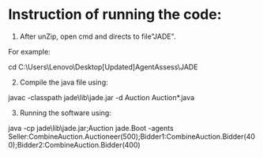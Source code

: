 # Instruction of running the code:

1. After unZip, open cmd and directs to file"JADE".

For example:

cd C:\Users\Lenovo\Desktop\[Updated]AgentAssess\JADE

2. Compile the java file using:

javac -classpath jade\lib\jade.jar -d Auction Auction\*.java

3. Running the software using:

java -cp jade\lib\jade.jar;Auction jade.Boot -agents Seller:CombineAuction.Auctioneer(500);Bidder1:CombineAuction.Bidder(400);Bidder2:CombineAuction.Bidder(400)
